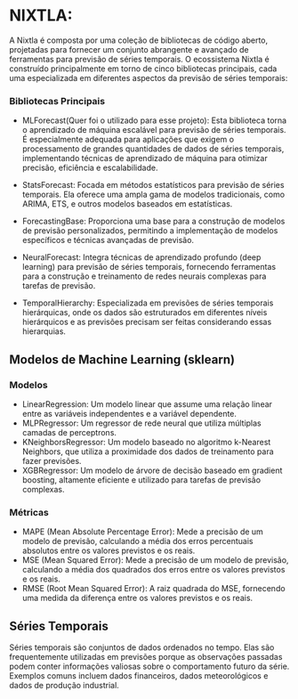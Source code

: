 # NIXTLA:
A Nixtla é composta por uma coleção de bibliotecas de código aberto, projetadas para fornecer um conjunto abrangente e avançado de ferramentas para previsão de séries temporais. O ecossistema Nixtla é construído principalmente em torno de cinco bibliotecas principais, cada uma especializada em diferentes aspectos da previsão de séries temporais:
### Bibliotecas Principais
- MLForecast(Quer foi o utilizado para esse projeto): Esta biblioteca torna o aprendizado de máquina escalável para previsão de séries temporais. É especialmente adequada para aplicações que exigem o processamento de grandes quantidades de dados de séries temporais, implementando técnicas de aprendizado de máquina para otimizar precisão, eficiência e escalabilidade.

- StatsForecast: Focada em métodos estatísticos para previsão de séries temporais. Ela oferece uma ampla gama de modelos tradicionais, como ARIMA, ETS, e outros modelos baseados em estatísticas.

- ForecastingBase: Proporciona uma base para a construção de modelos de previsão personalizados, permitindo a implementação de modelos específicos e técnicas avançadas de previsão.

- NeuralForecast: Integra técnicas de aprendizado profundo (deep learning) para previsão de séries temporais, fornecendo ferramentas para a construção e treinamento de redes neurais complexas para tarefas de previsão.

- TemporalHierarchy: Especializada em previsões de séries temporais hierárquicas, onde os dados são estruturados em diferentes níveis hierárquicos e as previsões precisam ser feitas considerando essas hierarquias.

## Modelos de Machine Learning (sklearn)
### Modelos
- LinearRegression: Um modelo linear que assume uma relação linear entre as variáveis independentes e a variável dependente.
- MLPRegressor: Um regressor de rede neural que utiliza múltiplas camadas de perceptrons.
- KNeighborsRegressor: Um modelo baseado no algoritmo k-Nearest Neighbors, que utiliza a proximidade dos dados de treinamento para fazer previsões.
- XGBRegressor: Um modelo de árvore de decisão baseado em gradient boosting, altamente eficiente e utilizado para tarefas de previsão complexas.
### Métricas
- MAPE (Mean Absolute Percentage Error): Mede a precisão de um modelo de previsão, calculando a média dos erros percentuais absolutos entre os valores previstos e os reais.
- MSE (Mean Squared Error): Mede a precisão de um modelo de previsão, calculando a média dos quadrados dos erros entre os valores previstos e os reais.
- RMSE (Root Mean Squared Error): A raiz quadrada do MSE, fornecendo uma medida da diferença entre os valores previstos e os reais.

## Séries Temporais
Séries temporais são conjuntos de dados ordenados no tempo. Elas são frequentemente utilizadas em previsões porque as observações passadas podem conter informações valiosas sobre o comportamento futuro da série. Exemplos comuns incluem dados financeiros, dados meteorológicos e dados de produção industrial.
